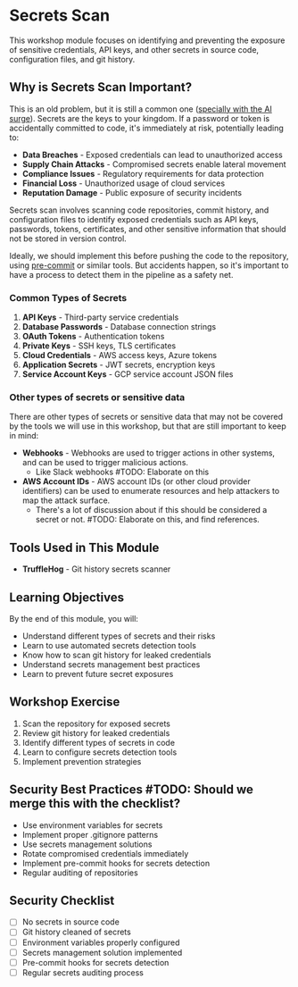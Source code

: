 # Secrets Scan 

This workshop module focuses on identifying and preventing the exposure of sensitive credentials, API keys, and other secrets in source code, configuration files, and git history.

## Why is Secrets Scan Important?
This is an old problem, but it is still a common one ([specially with the AI surge](https://www.wiz.io/blog/leaking-ai-secrets-in-public-code)). Secrets are the keys to your kingdom. If a password or token is accidentally committed to code, it's immediately at risk, potentially leading to:

- **Data Breaches** - Exposed credentials can lead to unauthorized access
- **Supply Chain Attacks** - Compromised secrets enable lateral movement
- **Compliance Issues** - Regulatory requirements for data protection
- **Financial Loss** - Unauthorized usage of cloud services
- **Reputation Damage** - Public exposure of security incidents

Secrets scan involves scanning code repositories, commit history, and configuration files to identify exposed credentials such as API keys, passwords, tokens, certificates, and other sensitive information that should not be stored in version control.

Ideally, we should implement this before pushing the code to the repository, using [pre-commit](https://github.com/pre-commit/pre-commit) or similar tools. But accidents happen, so it's important to have a process to detect them in the pipeline as a safety net.

### Common Types of Secrets

1. **API Keys** - Third-party service credentials
2. **Database Passwords** - Database connection strings
3. **OAuth Tokens** - Authentication tokens
4. **Private Keys** - SSH keys, TLS certificates
5. **Cloud Credentials** - AWS access keys, Azure tokens
6. **Application Secrets** - JWT secrets, encryption keys
7. **Service Account Keys** - GCP service account JSON files

### Other types of secrets or sensitive data
There are other types of secrets or sensitive data that may not be covered by the tools we will use in this workshop, but that are still important to keep in mind:

- **Webhooks** - Webhooks are used to trigger actions in other systems, and can be used to trigger malicious actions.
  - Like Slack webhooks #TODO: Elaborate on this
- **AWS Account IDs** - AWS account IDs (or other cloud provider identifiers) can be used to enumerate resources and help attackers to map the attack surface.
  - There's a lot of discussion about if this should be considered a secret or not. #TODO: Elaborate on this, and find references.

## Tools Used in This Module

- **TruffleHog** - Git history secrets scanner

## Learning Objectives

By the end of this module, you will:
- Understand different types of secrets and their risks
- Learn to use automated secrets detection tools
- Know how to scan git history for leaked credentials
- Understand secrets management best practices
- Learn to prevent future secret exposures

## Workshop Exercise

1. Scan the repository for exposed secrets
2. Review git history for leaked credentials
3. Identify different types of secrets in code
4. Learn to configure secrets detection tools
5. Implement prevention strategies

## Security Best Practices #TODO: Should we merge this with the checklist?

- Use environment variables for secrets
- Implement proper .gitignore patterns
- Use secrets management solutions
- Rotate compromised credentials immediately
- Implement pre-commit hooks for secrets detection
- Regular auditing of repositories

## Security Checklist

- [ ] No secrets in source code
- [ ] Git history cleaned of secrets
- [ ] Environment variables properly configured
- [ ] Secrets management solution implemented
- [ ] Pre-commit hooks for secrets detection
- [ ] Regular secrets auditing process

